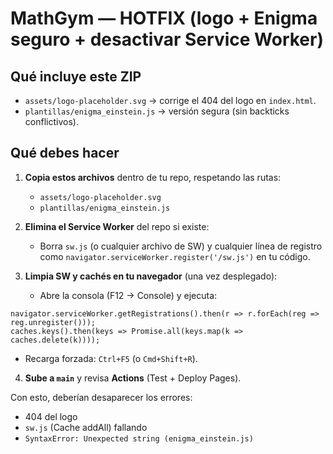 # MathGym — HOTFIX (logo + Enigma seguro + desactivar Service Worker)

## Qué incluye este ZIP
- `assets/logo-placeholder.svg` → corrige el 404 del logo en `index.html`.
- `plantillas/enigma_einstein.js` → versión segura (sin backticks conflictivos).

## Qué debes hacer
1) **Copia estos archivos** dentro de tu repo, respetando las rutas:
   - `assets/logo-placeholder.svg`
   - `plantillas/enigma_einstein.js`

2) **Elimina el Service Worker** del repo si existe:
   - Borra `sw.js` (o cualquier archivo de SW) y cualquier línea de registro
     como `navigator.serviceWorker.register('/sw.js')` en tu código.

3) **Limpia SW y cachés en tu navegador** (una vez desplegado):
   - Abre la consola (F12 → Console) y ejecuta:
```
navigator.serviceWorker.getRegistrations().then(r => r.forEach(reg => reg.unregister()));
caches.keys().then(keys => Promise.all(keys.map(k => caches.delete(k))));
```
   - Recarga forzada: `Ctrl+F5` (o `Cmd+Shift+R`).

4) **Sube a `main`** y revisa **Actions** (Test + Deploy Pages).

Con esto, deberían desaparecer los errores:
- 404 del logo
- `sw.js` (Cache addAll) fallando
- `SyntaxError: Unexpected string (enigma_einstein.js)`
